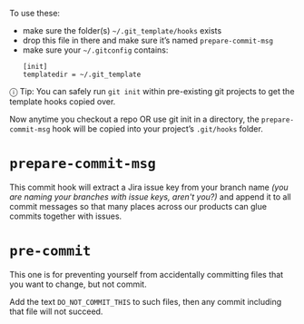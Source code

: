 To use these:

- make sure the folder(s) `~/.git_template/hooks` exists
- drop this file in there and make sure it’s named `prepare-commit-msg`
- make sure your `~/.gitconfig` contains:
    ```
    [init]
    templatedir = ~/.git_template
    ```

ⓘ Tip: You can safely run `git init` within pre-existing git projects 
  to get the template hooks copied over.

Now anytime you checkout a repo OR use git init in a directory, the 
`prepare-commit-msg` hook will be copied into your project’s 
`.git/hooks` folder.


# `prepare-commit-msg`

This commit hook will extract a Jira issue key from your branch name 
_(you are naming your branches with issue keys, aren't you?)_ and append 
it to all commit messages so that many places across our products can 
glue commits together with issues.


# `pre-commit`

This one is for preventing yourself from accidentally committing files
that you want to change, but not commit.

Add the text `DO_NOT_COMMIT_THIS` to such files, then any commit
including that file will not succeed.
